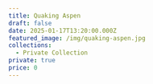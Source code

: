```yaml
---
title: Quaking Aspen
draft: false
date: 2025-01-17T13:20:00.000Z
featured_image: /img/quaking-aspen.jpg
collections:
  - Private Collection
private: true
price: 0
---
```

